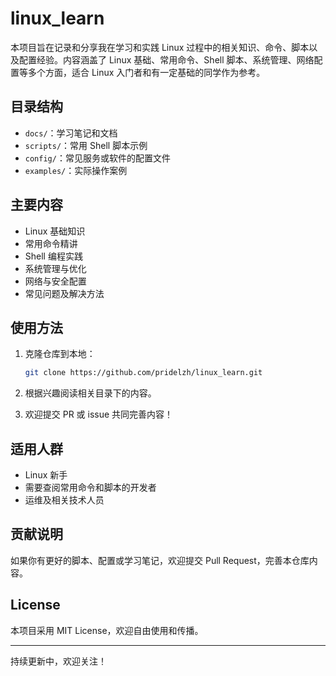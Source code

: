  # linux_learn

本项目旨在记录和分享我在学习和实践 Linux 过程中的相关知识、命令、脚本以及配置经验。内容涵盖了 Linux 基础、常用命令、Shell 脚本、系统管理、网络配置等多个方面，适合 Linux 入门者和有一定基础的同学作为参考。

## 目录结构

- `docs/`：学习笔记和文档
- `scripts/`：常用 Shell 脚本示例
- `config/`：常见服务或软件的配置文件
- `examples/`：实际操作案例

## 主要内容

- Linux 基础知识
- 常用命令精讲
- Shell 编程实践
- 系统管理与优化
- 网络与安全配置
- 常见问题及解决方法

## 使用方法

1. 克隆仓库到本地：

   ```bash
   git clone https://github.com/pridelzh/linux_learn.git
   ```

2. 根据兴趣阅读相关目录下的内容。

3. 欢迎提交 PR 或 issue 共同完善内容！

## 适用人群

- Linux 新手
- 需要查阅常用命令和脚本的开发者
- 运维及相关技术人员

## 贡献说明

如果你有更好的脚本、配置或学习笔记，欢迎提交 Pull Request，完善本仓库内容。

## License

本项目采用 MIT License，欢迎自由使用和传播。

---

持续更新中，欢迎关注！
